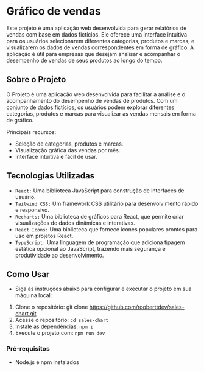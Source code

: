 # Gráfico de vendas

Este projeto é uma aplicação web desenvolvida para gerar relatórios de vendas com base em dados fictícios. Ele oferece uma interface intuitiva para os usuários selecionarem diferentes categorias, produtos e marcas, e visualizarem os dados de vendas correspondentes em forma de gráfico. A aplicação é útil para empresas que desejam analisar e acompanhar o desempenho de vendas de seus produtos ao longo do tempo.

## Sobre o Projeto

O Projeto é uma aplicação web desenvolvida para facilitar a análise e o acompanhamento do desempenho de vendas de produtos. Com um conjunto de dados fictícios, os usuários podem explorar diferentes categorias, produtos e marcas para visualizar as vendas mensais em forma de gráfico.

Principais recursos:

- Seleção de categorias, produtos e marcas.
- Visualização gráfica das vendas por mês.
- Interface intuitiva e fácil de usar.


## Tecnologias Utilizadas

- ``React:`` Uma biblioteca JavaScript para construção de interfaces de usuário.
- ``Tailwind CSS:`` Um framework CSS utilitário para desenvolvimento rápido e responsivo.
- ``Recharts:`` Uma biblioteca de gráficos para React, que permite criar visualizações de dados dinâmicas e interativas.
- ``React Icons:`` Uma biblioteca que fornece ícones populares prontos para uso em projetos React.
- ``TypeScript:`` Uma linguagem de programação que adiciona tipagem estática opcional ao JavaScript, trazendo mais segurança e produtividade ao desenvolvimento.

## Como Usar
- Siga as instruções abaixo para configurar e executar o projeto em sua máquina local:
1. Clone o repositório: git clone https://github.com/rooberttdev/sales-chart.git
2. Acesse o repositório: ``cd sales-chart``
3. Instale as dependências: ``npm i``
4. Execute o projeto com: ``npm run dev``


### Pré-requisitos

- Node.js e npm instalados



